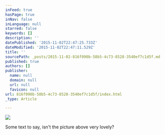 ```yaml
---
inFeed: true
hasPage: true
inNav: false
inLanguage: null
starred: false
keywords: []
description: ''
datePublished: '2015-11-02T22:47:25.733Z'
dateModified: '2015-11-02T22:47:11.529Z'
title: ''
sourcePath: _posts/2015-11-02-816f090b-58b5-4c73-8528-3540ef7c1d5f.md
published: true
authors: []
publisher:
  name: null
  domain: null
  url: null
  favicon: null
url: 816f090b-58b5-4c73-8528-3540ef7c1d5f/index.html
_type: Article

---
```

![](https://the-grid-user-content.s3-us-west-2.amazonaws.com/83a7e319-d204-4fa3-b4ad-5dfc5fa5f618.jpg)

Some text to say, isn't the picture above very lovely?